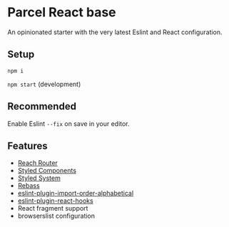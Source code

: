 # Parcel React base

An opinionated starter with the very latest Eslint and React configuration.

## Setup

`npm i`

`npm start` (development)

## Recommended

Enable Eslint `--fix` on save in your editor.

## Features

* [Reach Router](https://reach.tech/router)
* [Styled Components](https://www.styled-components.com/)
* [Styled System](https://jxnblk.com/styled-system/)
* [Rebass](https://rebassjs.org/)
* [eslint-plugin-import-order-alphabetical](https://github.com/janpaul123/eslint-plugin-import-order-alphabetical)
* [eslint-plugin-react-hooks](https://www.npmjs.com/package/eslint-plugin-react-hooks)
* React fragment support
* browserslist configuration
